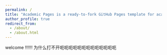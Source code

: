 ```yaml
---
permalink: /
title: "Academic Pages is a ready-to-fork GitHub Pages template for academic personal websites"
author_profile: true
redirect_from: 
  - /about/
  - /about.html
---
```



welcome !!!!!!
为什么打不开呃呃呃呃呃呃呃呃呃呃呃呃呃
